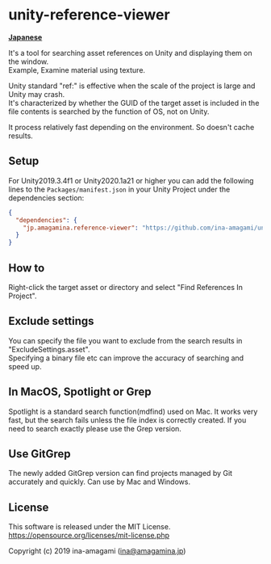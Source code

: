 # unity-reference-viewer

[**Japanese**](README.md)

It's a tool for searching asset references on Unity and displaying them on the window.  
Example, Examine material using texture.  

Unity standard "ref:" is effective when the scale of the project is large and Unity may crash.  
It's characterized by whether the GUID of the target asset is included in the file contents is searched by the function of OS, not on Unity.  
  
It process relatively fast depending on the environment. So doesn't cache results.

## Setup

For Unity2019.3.4f1 or Unity2020.1a21 or higher you can add the following lines to the `Packages/manifest.json` in your Unity Project under the dependencies section:

```json
{
  "dependencies": {
    "jp.amagamina.reference-viewer": "https://github.com/ina-amagami/unity-reference-viewer.git?path=/Assets/Plugins/ReferenceViewer"
  }
}
```

## How to

Right-click the target asset or directory and select "Find References In Project".

## Exclude settings

You can specify the file you want to exclude from the search results in "ExcludeSettings.asset".  
Specifying a binary file etc can improve the accuracy of searching and speed up.

## In MacOS, Spotlight or Grep

Spotlight is a standard search function(mdfind) used on Mac.
It works very fast, but the search fails unless the file index is correctly created.
If you need to search exactly please use the Grep version.

## Use GitGrep

The newly added GitGrep version can find projects managed by Git accurately and quickly.
Can use by Mac and Windows.

## License

This software is released under the MIT License.  
https://opensource.org/licenses/mit-license.php

Copyright (c) 2019 ina-amagami (ina@amagamina.jp)
